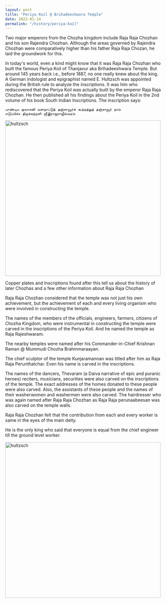```yaml
---
layout: post
title: "Periya Koil @ Brihadeeshwara Temple"
date: 2022-01-14
permalink: "/history/periya-koil"
---
```


Two major emperors from the Chozha kingdom include Raja Raja Chozhan and his son Rajendra Chozhan. Although the areas governed by Rajendra Chozhan were comparatively higher than his father Raja Raja Chozan, he laid the groundwork for this.

<!--more-->

In today's world, even a kind might know that it was Raja Raja Chozhan who built the famous Periya Koil of Thanjavur aka Brihadeeshwara Temple. But around 145 years back i.e., before 1887, no one really knew about the king.  A German indologist and epigraphist named E. Hultzsch was appointed during the British rule to analyze the inscriptions.
It was him who rediscovered that the Periya Koil was actually built by the emperor Raja Raja Chozhan. He then published all his findings about the Periya Koil in the 2nd volume of his book South Indian Inscriptions. The inscription says:

    பாண்டிய குலாசனி வளநாட்டுத் தஞ்சாவூர்க் கூற்றத்துத் தஞ்சாவூர் நாம்
    எடுப்பிச்ச திருக்கற்றளி ஶ்ரீஇராஜராஜீஸ்வரம்


<img src="{{ site.url }}/assets/hultzsch.jpg" alt="hultzsch" class="inline" height=500/>

Copper plates and Inscriptions found after this tell us about the history of later Chozhas and a few other 
information about Raja Raja Chozhan

Raja Raja Chozhan considered that the temple was not just his own achievement, but the achievement of each and every living organism who were involved in constructing the temple.

The names of the members of the officials, engineers, farmers, citizens of Chozha Kingdom,  who were instrumental in constructing the temple were carved in the inscriptions of the Periya Koil. And he named the temple as Raja Rajeshwaram.

The nearby temples were named after his Commander-in-Chief Krishnan Raman @ Mummudi Chozha Brahmmaraayan.

The chief sculptor of the temple Kunjaramannan was titled after him as Raja Raja Perunthatchar. Even his name is carved in the inscriptions.

The names of the dancers, Thevaram (a Daiva narrative of epic and puranic heroes) reciters, musicians, securities were also carved on the inscriptions of the temple. The exact addresses of the homes donated to these people were also carved. Also, the assistants of these people and the names of their washerwomen and washermen were also carved. The hairdresser who was again named after Raja Raja Chozhan as Raja Raja perunaabeesan was also carved on the temple walls.

Raja Raja Chozhan felt that the contribution from each and every worker is same in the eyes of the main deity.

He is the only king who said that everyone is equal from the chief engineer till the ground level worker.

<img src="{{ site.url }}/assets/big_temple.jpg" alt="hultzsch" class="inline" height=500/>
